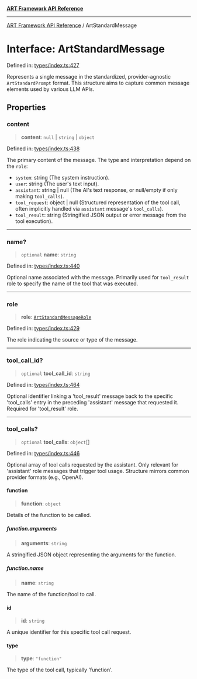 [**ART Framework API Reference**](../README.md)

***

[ART Framework API Reference](../README.md) / ArtStandardMessage

# Interface: ArtStandardMessage

Defined in: [types/index.ts:427](https://github.com/hashangit/ART/blob/d99cb328093f6dec701b3289d82d5abbf64a3736/src/types/index.ts#L427)

Represents a single message in the standardized, provider-agnostic `ArtStandardPrompt` format.
This structure aims to capture common message elements used by various LLM APIs.

## Properties

### content

> **content**: `null` \| `string` \| `object`

Defined in: [types/index.ts:438](https://github.com/hashangit/ART/blob/d99cb328093f6dec701b3289d82d5abbf64a3736/src/types/index.ts#L438)

The primary content of the message. The type and interpretation depend on the `role`:
- `system`: string (The system instruction).
- `user`: string (The user's text input).
- `assistant`: string | null (The AI's text response, or null/empty if only making `tool_calls`).
- `tool_request`: object | null (Structured representation of the tool call, often implicitly handled via `assistant` message's `tool_calls`).
- `tool_result`: string (Stringified JSON output or error message from the tool execution).

***

### name?

> `optional` **name**: `string`

Defined in: [types/index.ts:440](https://github.com/hashangit/ART/blob/d99cb328093f6dec701b3289d82d5abbf64a3736/src/types/index.ts#L440)

Optional name associated with the message. Primarily used for `tool_result` role to specify the name of the tool that was executed.

***

### role

> **role**: [`ArtStandardMessageRole`](../type-aliases/ArtStandardMessageRole.md)

Defined in: [types/index.ts:429](https://github.com/hashangit/ART/blob/d99cb328093f6dec701b3289d82d5abbf64a3736/src/types/index.ts#L429)

The role indicating the source or type of the message.

***

### tool\_call\_id?

> `optional` **tool\_call\_id**: `string`

Defined in: [types/index.ts:464](https://github.com/hashangit/ART/blob/d99cb328093f6dec701b3289d82d5abbf64a3736/src/types/index.ts#L464)

Optional identifier linking a 'tool_result' message back to the specific 'tool_calls' entry
in the preceding 'assistant' message that requested it.
Required for 'tool_result' role.

***

### tool\_calls?

> `optional` **tool\_calls**: `object`[]

Defined in: [types/index.ts:446](https://github.com/hashangit/ART/blob/d99cb328093f6dec701b3289d82d5abbf64a3736/src/types/index.ts#L446)

Optional array of tool calls requested by the assistant.
Only relevant for 'assistant' role messages that trigger tool usage.
Structure mirrors common provider formats (e.g., OpenAI).

#### function

> **function**: `object`

Details of the function to be called.

##### function.arguments

> **arguments**: `string`

A stringified JSON object representing the arguments for the function.

##### function.name

> **name**: `string`

The name of the function/tool to call.

#### id

> **id**: `string`

A unique identifier for this specific tool call request.

#### type

> **type**: `"function"`

The type of the tool call, typically 'function'.
